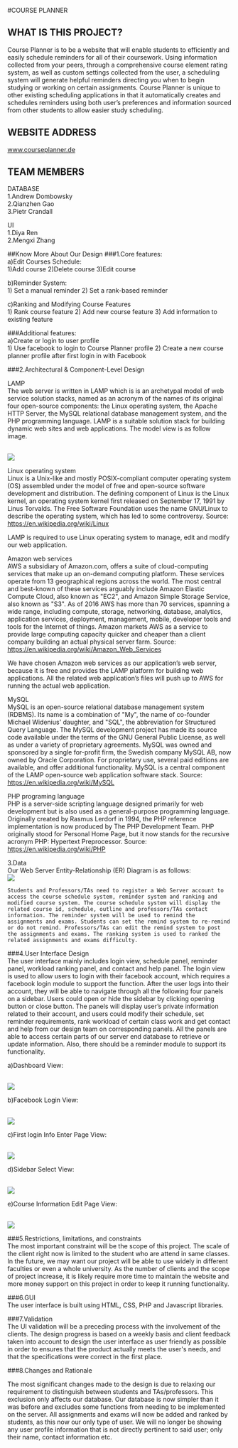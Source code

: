 

#COURSE PLANNER

## WHAT IS THIS PROJECT?
Course Planner is to be a website that will enable students to efficiently and easily schedule reminders for all of their coursework. Using information collected from your peers, through a comprehensive course element rating system, as well as custom settings collected from the user, a scheduling system will generate helpful reminders directing you when to begin studying or working on certain assignments. Course Planner is unique to other existing scheduling applications in that it automatically creates and schedules reminders using both user’s preferences and information sourced from other students to allow easier study scheduling.



## WEBSITE ADDRESS
www.courseplanner.de

## TEAM MEMBERS

DATABASE<br />
1.Andrew Dombowsky<br />
2.Qianzhen Gao<br />
3.Pietr Crandall<br />

UI<br />
1.Diya Ren <br />
2.Mengxi Zhang<br />


##Know More About Our Design 
###1.Core features: <br />
a)Edit Courses Schedule:<br />
            1)Add course 
            2)Delete course 
            3)Edit course 


b)Reminder System:<br />
         1) Set a manual reminder
	 2) Set a rank-based reminder


c)Ranking and Modifying Course Features<br />
         1) Rank course feature
         2) Add new course feature
         3) Add information to existing feature


###Additional features:<br />
a)Create or login to user profile <br /> 
         1) Use facebook to login to Course Planner profile
      	 2) Create a new course planner profile after first login in with Facebook


###2.Architectural & Component-Level Design


LAMP<br />
	The web server is written in LAMP which is is an archetypal model of web service solution stacks, named as an acronym of the names of its original four open-source components: the Linux operating system, the Apache HTTP Server, the MySQL relational database management system, and the PHP programming language. LAMP is a suitable solution stack for building dynamic web sites and web applications. The model view is as follow image.

<br>
<img heigh="700" src=https://github.com/lukeZhangMengxi/CoursePlanner321P/blob/master/readmeIMG/Screen%20Shot%202016-11-10%20at%2010.07.51%20AM.png/>
<br>

Linux operating system<br />
	Linux is a Unix-like and mostly POSIX-compliant computer operating system (OS) assembled under the model of free and open-source software development and distribution. The defining component of Linux is the Linux kernel, an operating system kernel first released on September 17, 1991 by Linus Torvalds. The Free Software Foundation uses the name GNU/Linux to describe the operating system, which has led to some controversy. Source: https://en.wikipedia.org/wiki/Linux


LAMP is required to use Linux operating system to manage, edit and modify our web application.


Amazon web services<br />
	AWS a subsidiary of Amazon.com, offers a suite of cloud-computing services that make up an on-demand computing platform. These services operate from 13 geographical regions across the world. The most central and best-known of these services arguably include Amazon Elastic Compute Cloud, also known as "EC2", and Amazon Simple Storage Service, also known as "S3". As of 2016 AWS has more than 70 services, spanning a wide range, including compute, storage, networking, database, analytics, application services, deployment, management, mobile, developer tools and tools for the Internet of things. Amazon markets AWS as a service to provide large computing capacity quicker and cheaper than a client company building an actual physical server farm. Source: https://en.wikipedia.org/wiki/Amazon_Web_Services
	
We have chosen Amazon web services as our application’s web server, because it is free and provides the LAMP platform for building web applications. All the related web application’s files will push up to AWS for running the actual web application.


MySQL<br />
	MySQL is an open-source relational database management system (RDBMS). Its name is a combination of "My", the name of co-founder Michael Widenius' daughter, and "SQL", the abbreviation for Structured Query Language. The MySQL development project has made its source code available under the terms of the GNU General Public License, as well as under a variety of proprietary agreements. MySQL was owned and sponsored by a single for-profit firm, the Swedish company MySQL AB, now owned by Oracle Corporation. For proprietary use, several paid editions are available, and offer additional functionality. MySQL is a central component of the LAMP open-source web application software stack. Source: https://en.wikipedia.org/wiki/MySQL


PHP programing language <br />
	PHP is a server-side scripting language designed primarily for web development but is also used as a general-purpose programming language. Originally created by Rasmus Lerdorf in 1994, the PHP reference implementation is now produced by The PHP Development Team. PHP originally stood for Personal Home Page, but it now stands for the recursive acronym PHP: Hypertext Preprocessor. Source: https://en.wikipedia.org/wiki/PHP


3.Data<br />
	Our Web Server Entity-Relationship (ER) Diagram is as follows:
<br>
<img heigh="700" src=https://github.com/lukeZhangMengxi/CoursePlanner321P/blob/master/readmeIMG/Screen%20Shot%202016-11-10%20at%2010.08.19%20AM.png/>
<br>



	Students and Professors/TAs need to register a Web Server account to access the course schedule system, reminder system and ranking and modified course system. The course schedule system will display the related course id, schedule, outline and professors/TAs contact information. The reminder system will be used to remind the assignments and exams. Students can set the remind system to re-remind or do not remind. Professors/TAs can edit the remind system to post the assignments and exams. The ranking system is used to ranked the related assignments and exams difficulty.


###4.User Interface Design <br />
	The user interface mainly includes login view, schedule panel, reminder panel, workload ranking panel, and contact and help panel. The login view is used to allow users to login with their facebook account, which requires a facebook login module to support the function. After the user logs into their account, they will be able to navigate through all the following four panels on a sidebar. Users could open or hide the sidebar by clicking opening button or close button. The panels will display user’s private information related to their account, and users could modify their schedule, set reminder requirements, rank workload of certain class work and get contact and help from our design team on corresponding panels. All the panels are able to access certain parts of our server end database to retrieve or update information. Also, there should be a reminder module to support its functionality.

a)Dashboard View:

<br>
<img heigh="700" src=https://github.com/lukeZhangMengxi/CoursePlanner321P/blob/master/readmeIMG/Screen%20Shot%202016-11-10%20at%209.48.50%20AM.png />
<br>



b)Facebook Login View:


<br>
<img heigh="700" src=https://github.com/lukeZhangMengxi/CoursePlanner321P/blob/master/readmeIMG/Screen%20Shot%202016-11-10%20at%209.50.42%20AM.png/>
<br>




c)First login Info Enter Page View:


<br>
<img heigh="700" src=https://github.com/lukeZhangMengxi/CoursePlanner321P/blob/master/readmeIMG/Screen%20Shot%202016-11-10%20at%209.51.04%20AM.png/>
<br>




d)Sidebar Select View:


<br>
<img heigh="700" src=https://github.com/lukeZhangMengxi/CoursePlanner321P/blob/master/readmeIMG/Screen%20Shot%202016-11-10%20at%209.54.38%20AM.png/>
<br>



e)Course Information Edit Page View:

<br>
<img heigh="700" src=https://github.com/lukeZhangMengxi/CoursePlanner321P/blob/master/readmeIMG/Screen%20Shot%202016-11-10%20at%209.51.29%20AM.png/>
<br>




###5.Restrictions, limitations, and constraints <br />
The most important constraint will be the scope of this project. The scale of the client right now is limited to the student who are attend in same classes. In the future, we may want our project will be able to use widely in different faculties or even a whole university. As the number of clients and the scope of project increase, it is likely require more time to maintain the website and more money support on this project in order to keep it running functionality.


###6.GUI<br />
The user interface is built using HTML, CSS, PHP and Javascript libraries.




###7.Validation<br />
The UI validation will be a preceding process with the involvement of the clients. The design progress is based on a weekly basis and client feedback taken into account to design the user interface as user friendly as possible in order to ensures that the product actually meets the user's needs, and that the specifications were correct in the first place. 




###8.Changes and Rationale<br />

The most significant changes made to the design is due to relaxing our requirement to distinguish between students and TAs/professors. This exclusion only affects our database. Our database is now simpler than it was before and excludes some functions from needing to be implemented on the server. All assignments and exams will now be added and ranked by students, as this now our only type of user. We will no longer be showing any user profile information that is not directly pertinent to said user; only their name, contact information etc. 



